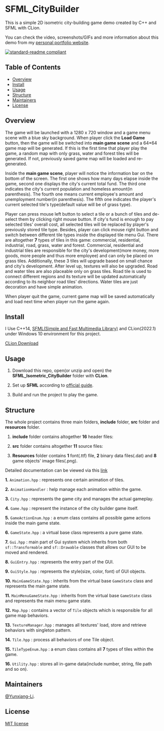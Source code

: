 # SFML_CityBuilder

This is a simple 2D isometric city-building game demo created by C++ and SFML with CLion.

You can check the video, screenshots/GIFs and more information about this demo from my [personal portfolio website](https://yunxiang-li.github.io./#/game-projects).

[![standard-readme compliant](https://img.shields.io/badge/readme%20style-standard-brightgreen.svg?style=flat-square)](https://github.com/RichardLitt/standard-readme)

## Table of Contents

- [Overview](#Overview)
- [Install](#install)
- [Usage](#Usage)
- [Structure](#Structure)
- [Maintainers](#Maintainers)
- [License](#license)

## Overview

The game will be launched with a 1280 x 720 window and a game menu scene with a blue sky background. When player click the **Load Game** button, then the game will be switched into **main game scene** and a 64*64 game map will be generated. If this is the first time that player play the game, a random map with only grass, water and forest tiles will be generated. If not, previously saved game map will be loaded and re-generated.

Inside the **main game scene**, player will notice the information bar on the bottom of the screen. The first one shows how many days elapse inside the game, second one displays the city's current total fund. The third one indicates the city's current population and homeless amount(in parenthesis). The fourth one means current employee's amount and unemployment number(in parenthesis). The fifth one indicates the player's current selected tile's type(default value will be of grass type).

Player can press mouse left button to select a tile or a bunch of tiles and de-select them by clicking right mouse button. If city's fund is enough to pay selected tiles' overall cost, all selected tiles will be replaced by player's previously stored tile type. Besides, player can click mouse right button and switch between different tile types inside the displayed tile menu Gui. There are altogether **7** types of tiles in this game: commercial, residential, industrial, road, grass, water and forest. Commercial, residential and industrial tiles are responsible for the city's development(more money, more goods, more people and thus more employee) and can only be placed on grass tiles. Additionally, these 3 tiles will upgrade based on small chance and city's development. After level up, textures will also be upgraded. Road and water tiles are also placeable only on grass tiles. Road tile is used to connect different regions and its texture will be updated automatically according to its neighbor road tiles' directions. Water tiles are just decoration and have simple animation.

When player quit the game, current game map will be saved automatically and load next time when player run the game again.

## Install

I Use C++14, [SFML(Simple and Fast Multimedia Library)](https://www.sfml-dev.org/) and CLion(2022.1) under Windows 10 environment for this project.

[CLion Download](https://www.jetbrains.com/clion/download/#section=windows)<br>

## Usage

1. Download this repo, open(or unzip and open) the **SFML_Isometric_CityBuilder** folder with **CLion**.

2. Set up **SFML** according to [official guide](https://www.sfml-dev.org/tutorials/2.5/start-vc.php).

3. Build and run the project to play the game.

## Structure

The whole project contains three main folders, **include** folder, **src** folder and **resources** folder.

1. **include** folder contains altogether **16** header files:

2. **src** folder contains altogether **11** source files:

3. **Resources** folder contains **1** font(.ttf) file, **2** binary data files(.dat) and **8** game objects' image files(.png).

Detailed documentation can be viewed via this [link](https://yunxiang-li.github.io/SDL2_shooter_document/html/)

**1.** `Animation.hpp` : represents one certain animation of tiles.

**2.** `AnimationHandler` : help manage each animation within the game.

**3.** `City.hpp` : represents the game city and manages the actual gameplay.

**4.** `Game.hpp` : represent the instance of the city builder game itself.

**5.** `GameActionEnum.hpp` : a enum class contains all possible game actions inside the main game state.

**6.** `GameState.hpp` : a virtual base class represents a pure game state.

**7.** `Gui.hpp` : main part of Gui system which inherits from both `sf::Transformable` and `sf::Drawable` classes that allows our GUI to be moved and rendered.

**8.** `GuiEntry.hpp` : represents the entry part of the GUI.

**9.** `GuiStyle.hpp` : represents the style(size, color, font) of GUI objects.

**10.** `MainGameState.hpp` : inherits from the virtual base `GameState` class and represents the main game state.

**11.** `MainMenuGameState.hpp` : inherits from the virtual base `GameState` class and represents the main menu game state.

**12.** `Map.hpp` : contains a vector of `Tile` objects which is responsible for all game map behaviors.

**13.** `TextureManager.hpp` : manages all textures' load, store and retrieve behaviors with singleton pattern.

**14.** `Tile.hpp` : process all behaviors of one Tile object.

**15.** `TileTypeEnum.hpp` : a enum class contains all **7** types of tiles within the game.

**16.** `Utility.hpp` : stores all in-game data(include number, string, file path and so on).

## Maintainers

[@Yunxiang-Li](https://github.com/Yunxiang-Li).

## License

[MIT license](https://github.com/Yunxiang-Li/SFML_Isometric_CityBuilder/blob/main/LICENSE)
